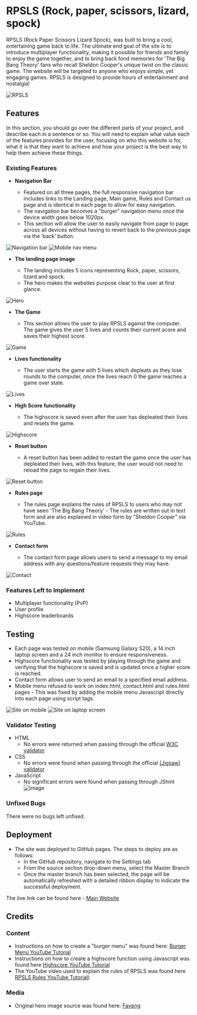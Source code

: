 # RPSLS (Rock, paper, scissors, lizard, spock)

RPSLS (Rock Paper Scissors Lizard Spock), was built to bring a cool, entertaining game back to life. The ultimate end goal of the site is to introduce multiplayer functionality, making it possible for friends and family to enjoy the game together, and to bring back fond memories for 'The Big Bang Theory' fans who recall Sheldon Cooper's unique twist on the classic game. The website will be targeted to anyone who enjoys simple, yet engaging games. RPSLS is designed to provide hours of entertainment and nostalgia!

![RPSLS](https://github.com/GuledY/Project-2---RPSLS/assets/141145982/32c3c39a-0d10-49a4-b950-2c2eeb956af5)

## Features 

In this section, you should go over the different parts of your project, and describe each in a sentence or so. You will need to explain what value each of the features provides for the user, focusing on who this website is for, what it is that they want to achieve and how your project is the best way to help them achieve these things.

### Existing Features

- __Navigation Bar__

  - Featured on all three pages, the full responsive navigation bar includes links to the Landing page, Main game, Rules and Contact us page and is identical in each page to allow for easy navigation.
  - The navigation bar becomes a "burger" navigation menu once the device width goes below 1020px.
  - This section will allow the user to easily navigate from page to page across all devices without having to revert back to the previous page via the ‘back’ button. 

![Navigation bar](https://github.com/GuledY/Project-2---RPSLS/assets/141145982/d1284c30-967e-4cc9-a4e3-e1612dd47fe5)
![Mobile nav menu](https://github.com/GuledY/Project-2---RPSLS/assets/141145982/6e23e9cc-6808-411f-8f82-b5be5be74b54)

- __The landing page image__

  - The landing includes 5 icons representing Rock, paper, scissors, lizard and spock. 
  - The hero makes the websites purpose clear to the user at first glance. 

![Hero](https://github.com/GuledY/Project-2---RPSLS/assets/141145982/609bf51d-996c-4eef-bb72-cdd78d3929bc)

- __The Game__

  - This section allows the user to play RPSLS against the computer. The game gives the user 5 lives and counts their current score and saves their highest score. 

![Game](https://github.com/GuledY/Project-2---RPSLS/assets/141145982/fd2d18e9-71b9-43d2-b116-fb92aca17687)

- __Lives functionality__

  - The user starts the game with 5 lives which depleats as they lose rounds to the computer, once the lives reach 0 the game reaches a game over state.
    
![Lives](https://github.com/GuledY/Project-2---RPSLS/assets/141145982/84b87725-28e2-4e6f-ab47-8ddcc7a2152c)

- __High Score functionality__

  - The highscore is saved even after the user has depleated their lives and resets the game.
    
![Highscore](https://github.com/GuledY/Project-2---RPSLS/assets/141145982/91254d56-f8f9-4f80-8fd1-ada4166b6730)

- __Reset button__
  
  - A reset button has been added to restart the game once the user has depleated their lives, with this feature, the user would not need to reload the page to regain their lives.
    
![Reset button](https://github.com/GuledY/Project-2---RPSLS/assets/141145982/749a25f4-b831-4e39-8085-e108db7caa28)

- __Rules page__

  - The rules page explains the rules of RPSLS to users who may not have seen 'The Big Bang Theory' - The rules are written out in text form and are also explained in video form by "Sheldon Cooper" via YouTube. 

![Rules](https://github.com/GuledY/Project-2---RPSLS/assets/141145982/9cd80bd2-547d-4d5f-8b93-140974d9d348)

- __Contact form__

  - The contact form page allows users to send a message to my email address with any questions/feature requests they may have.

![Contact](https://github.com/GuledY/Project-2---RPSLS/assets/141145982/e476f0d5-824c-46e0-a70e-56eedcf929c0)

### Features Left to Implement

- Multiplayer functionality (PvP)
- User profile
- Highscore leaderboards

## Testing 

- Each page was tested on mobile (Samsung Galaxy S20), a 14 inch laptop screen and a 24 inch monitor to ensure responsiveness. 
- Highscore functionality was tested by playing through the game and verifying that the highscore is saved and is updated once a higher score is reached.
- Contact form allows user to send an email to a specified email address.
- Mobile menu refused to work on index.html, contact.html and rules.html pages - This was fixed by adding the mobile menu Javascript directly into each page using script tags.

![Site on mobile](https://github.com/GuledY/Project-2---RPSLS/assets/141145982/c33b8951-6d14-48f9-b709-76288afae98b)
![Site on laptop screen](https://github.com/GuledY/Project-2---RPSLS/assets/141145982/400a830d-b6ac-4b2a-abeb-d89e7334fb56)

### Validator Testing 

- HTML
  - No errors were returned when passing through the official [W3C validator](https://validator.w3.org/nu/?doc=https%3A%2F%2Fguledy.github.io%2FProject-2---RPSLS%2Findex.html)
- CSS
  - No errors were found when passing through the official [(Jigsaw) validator](https://jigsaw.w3.org/css-validator/validator?uri=https%3A%2F%2Fguledy.github.io%2FProject-2---RPSLS%2Findex.html&profile=css3svg&usermedium=all&warning=1&vextwarning=&lang=en)
- JavaScript
  - No significant errors were found when passing through JShint
    ![image](https://github.com/GuledY/Project-2---RPSLS/assets/141145982/743a9956-247d-4c3b-bace-ef2169e9996c)
    
### Unfixed Bugs

There were no bugs left unfixed.

## Deployment

- The site was deployed to GitHub pages. The steps to deploy are as follows: 
  - In the GitHub repository, navigate to the Settings tab 
  - From the source section drop-down menu, select the Master Branch
  - Once the master branch has been selected, the page will be automatically refreshed with a detailed ribbon display to indicate the successful deployment. 

The live link can be found here - [Main Website](https://guledy.github.io/Project-2---RPSLS/index.html)

## Credits 

### Content 

- Instructions on how to create a "burger menu" was found here: [Burger Menu YouTube Tutorial](https://www.youtube.com/watch?v=OFKBep95lb4)
- Instructions on how to create a highscore function using Javascript was found here [Highscore YouTube Tutorial](https://www.youtube.com/watch?v=LEy0Y9QWG88)
- The YouTube video used to explain the rules of RPSLS was found here [RPSLS Rules YouTube Tutorial](https://www.youtube.com/watch?v=_PUEoDYpUyQ))

### Media

- Original hero image source was found here: [Favpng](https://favpng.com/png_view/scissors-rock-paper-scissors-rock-paper-scissors-lizard-spock-png/JTBrnZxu/)

